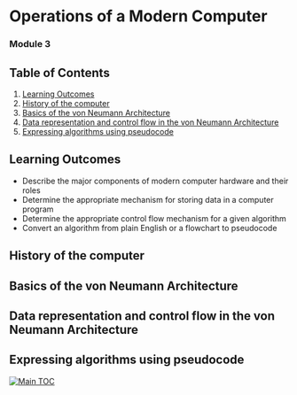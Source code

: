 # Operations of a Modern Computer

### Module 3

## Table of Contents

1. [Learning Outcomes](#learning-outcomes)
1. [History of the computer](#history-of-the-computer)
1. [Basics of the von Neumann Architecture](#basics-of-the-von-neumann-architecture)
1. [Data representation and control flow in the von Neumann Architecture](#data-representation-and-control-flow-in-the-von-neumann-architecture)
1. [Expressing algorithms using pseudocode](#expressing-algorithms-using-pseudocode)

## Learning Outcomes

- Describe the major components of modern computer hardware and their roles
- Determine the appropriate mechanism for storing data in a computer program
- Determine the appropriate control flow mechanism for a given algorithm
- Convert an algorithm from plain English or a flowchart to pseudocode

## History of the computer

## Basics of the von Neumann Architecture

## Data representation and control flow in the von Neumann Architecture

## Expressing algorithms using pseudocode

[![Main TOC](https://img.shields.io/badge/back%20to%20main-%E2%86%A9-red)](./computational-thinking-for-problem-solving.md)
